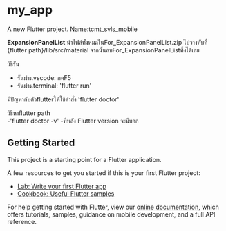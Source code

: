 # my_app

A new Flutter project.
Name:tcmt_svls_mobile

**ExpansionPanelList**
นำไฟล์ทั้งหมดในFor_ExpansionPanelList.zip
ไปวางทับที่ {flutter path}/lib/src/material
จากนั้นลบFor_ExpansionPanelListทิ้งได้เลย

วิธีรัน
- รันผ่านvscode: กดF5
- รันผ่านterminal: 'flutter run' 

มีปัญหากับตัวflutterให้ใช้คำสั่ง 'flutter doctor'

วิธีหาflutter path  
-'flutter doctor -v'
-ที่หลัง Flutter version จะมีบอก
## Getting Started

This project is a starting point for a Flutter application.

A few resources to get you started if this is your first Flutter project:

- [Lab: Write your first Flutter app](https://flutter.dev/docs/get-started/codelab)
- [Cookbook: Useful Flutter samples](https://flutter.dev/docs/cookbook)

For help getting started with Flutter, view our
[online documentation](https://flutter.dev/docs), which offers tutorials,
samples, guidance on mobile development, and a full API reference.
